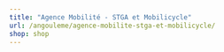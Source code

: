 ```yaml
---
title: "Agence Mobilité - STGA et Mobilicycle"
url: /angouleme/agence-mobilite-stga-et-mobilicycle/
shop: shop
---
```

